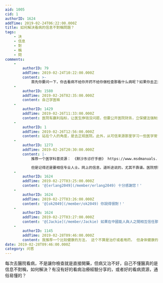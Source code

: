 ```yaml
---
aid: 1005
cid: 1
authorID: 1624
addTime: 2019-02-24T06:22:00.000Z
title: 如何解決看病的信息不對稱問題？
tags:
    - 決
    - 信息
    - 對
    - 稱
    - 問
comments:
    -
        authorID: 79
        addTime: 2019-02-24T10:22:00.000Z
        content: >-
            首先你要问一下，你去看病不给你开药不给你做检查那看什么病呢？如果你去正规的，大一点医院看病，我可以告诉你，医生真的不是光为了坑你的钱给你又做检查又开药。作为病人，只要认真听医生说的，按医生说的来，跟你无冤无仇的没有哪个医生会害你的。相反，正是现在很多人觉得医生就是在坑钱在伤天害理所以不信任医生和医院，这时候医生才很有可能觉得这个病人难缠可能会找事才可能给你多做检查确保没有遗漏没有留空子让你去找事。这个问题要展开说那太多了，我也觉得我说不清楚。
    -
        authorID: 1580
        addTime: 2019-02-26T02:35:00.000Z
        content: 自己学医嘛
    -
        authorID: 1429
        addTime: 2019-02-26T11:33:00.000Z
        content: 医院有赢利指标，让医生挣钱没问题，但要公开医院财务，立保健法强制公开
    -
        authorID: 1
        addTime: 2019-02-26T12:56:00.000Z
        content: 站在个人的角度，是去正规医院。此外，从可信来源那里学习一些医学常识。
    -
        authorID: 1273
        addTime: 2019-02-26T20:30:00.000Z
        content: |-
            推荐一个医学科普资源： 《默沙东诊疗手册》 https://www.msdmanuals.com/zh/

            但是记得还是要相信专业人士。网上的信息，道听途说的，尤其不靠谱。医院想赚你的钱，但不会为了赚钱而故意不治好你的病。（莆田医院除外）
    -
        authorID: 1624
        addTime: 2019-02-27T03:25:00.000Z
        content: '@[erlang2049](/member/erlang2049) 十分感謝您！'
    -
        authorID: 1624
        addTime: 2019-02-27T03:26:00.000Z
        content: '@[ok2049](/member/ok2049) 你說得很對！'
    -
        authorID: 1624
        addTime: 2019-02-27T03:27:00.000Z
        content: '@[Jackie](/member/Jackie) 如果在中國能人與人之間相互信任那就什麼事都不是難事了'
    -
        authorID: 1145
        addTime: 2019-02-28T09:46:00.000Z
        content: 我推荐一个比较健康的方法， 这个不算是治疗或者用药， 但身体健康的恢复速度会比较快， 很简单，就是吃素食。
date: 2019-02-28T09:46:00.000Z
category: 问答
---
```


每次去醫院看病，不是讓你檢查就是直接開藥，但病又治不好，自己不懂醫真的是信息不對稱，如何解決？有沒有好的看病治療經驗分享的，或者好的看病資源，通俗易懂的？
